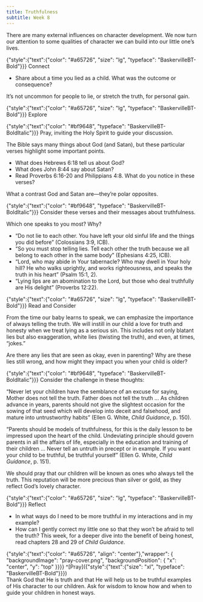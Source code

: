 ```yaml
---
title: Truthfulness
subtitle: Week 8
---
```


There are many external influences on character development. We now turn our attention to some qualities of character we can build into our little one’s lives.

{"style":{"text":{"color": "#a65726", "size": "lg", "typeface": "BaskervilleBT-Bold"}}}
Connect

+ Share about a time you lied as a child. What was the outcome or consequence?

It’s not uncommon for people to lie, or stretch the truth, for personal gain.

{"style":{"text":{"color": "#a65726", "size": "lg", "typeface": "BaskervilleBT-Bold"}}}
Explore

{"style":{"text":{"color": "#bf9648", "typeface": "BaskervilleBT-BoldItalic"}}}
Pray, inviting the Holy Spirit to guide your discussion.

The Bible says many things about God (and Satan), but these particular verses highlight some important points.

+ What does Hebrews 6:18 tell us about God?
+ What does John 8:44 say about Satan?
+ Read Proverbs 6:16-20 and Philippians 4:8. What do you notice in these verses?

What a contrast God and Satan are—they’re polar opposites.

{"style":{"text":{"color": "#bf9648", "typeface": "BaskervilleBT-BoldItalic"}}}
Consider these verses and their messages about truthfulness.

Which one speaks to you most? Why?

+ “Do not lie to each other. You have left your old sinful life and the things you did before” (Colossians 3:9, ICB).
+ “So you must stop telling lies. Tell each other the truth because we all belong to each other in the same body” (Ephesians 4:25, ICB).
+ “Lord, who may abide in Your tabernacle? Who may dwell in Your holy hill? He who walks uprightly, and works righteousness, and speaks the truth in his heart” (Psalm 15:1, 2).
+ “Lying lips are an abomination to the Lord, but those who deal truthfully are His delight” (Proverbs 12:22).

{"style":{"text":{"color": "#a65726", "size": "lg", "typeface": "BaskervilleBT-Bold"}}}
Read and Consider

From the time our baby learns to speak, we can emphasize the importance of always telling the truth. We will instill in our child a love for truth and honesty when we treat lying as a serious sin. This includes not only blatant lies but also exaggeration, white lies (twisting the truth), and even, at times, “jokes.”

Are there any lies that are seen as okay, even in parenting? Why are these lies still wrong, and how might they impact you when your child is older?

{"style":{"text":{"color": "#bf9648", "typeface": "BaskervilleBT-BoldItalic"}}}
Consider the challenge in these thoughts:

“Never let your children have the semblance of an excuse for saying, Mother does not tell the truth. Father does not tell the truth … As children advance in years, parents should not give the slightest occasion for the sowing of that seed which will develop into deceit and falsehood, and mature into untrustworthy habits” (Ellen G. White, _Child Guidance_, p. 150).

“Parents should be models of truthfulness, for this is the daily lesson to be impressed upon the heart of the child. Undeviating principle should govern parents in all the affairs of life, especially in the education and training of their children … Never tell an untruth in precept or in example. If you want your child to be truthful, be truthful yourself” (Ellen G. White, _Child Guidance_, p. 151).

We should pray that our children will be known as ones who always tell the truth. This reputation will be more precious than silver or gold, as they reflect God’s 
lovely character.

{"style":{"text":{"color": "#a65726", "size": "lg", "typeface": "BaskervilleBT-Bold"}}}
Reflect

+ In what ways do I need to be more truthful in my interactions and in my example?
+ How can I gently correct my little one so that they won’t be afraid to tell the truth?
This week, for a deeper dive into the benefit of being honest, read chapters 28 and 29 of _Child Guidance_.

{"style":{"text":{"color": "#a65726", "align": "center"},"wrapper": { "backgroundImage": "pray-cover.png", "backgroundPosition": { "x": "center", "y": "top" }}}}
^[Pray]({"style":{"text":{"size": "xl", "typeface": "BaskervilleBT-Bold"}}})\
Thank God that He is truth and that He will help us to be truthful examples\
of His character to our children. Ask for wisdom to know how and when to\
guide your children in honest ways.